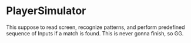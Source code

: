 # PlayerSimulator
This suppose to read screen, recognize patterns, and perform predefined sequence of Inputs if a match is found. This is never gonna finish, so GG.
